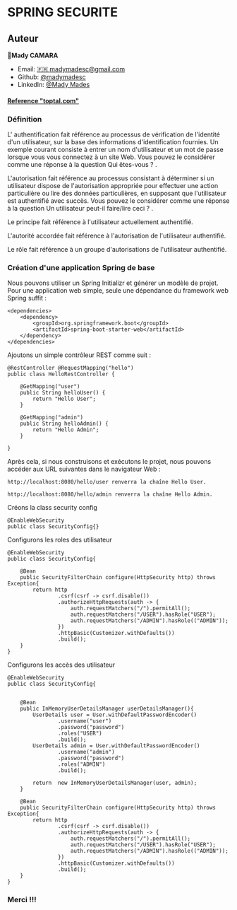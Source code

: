 
# SPRING SECURITE

## Auteur

👤**Mady CAMARA**

* Email: [🇫🇷 madymadesc@gmail.com](<madymadesc@gmail.com>)
* Github: [@madymadesc](https://github.com/madymadesc)
* LinkedIn: [@Mady Mades](https://www.linkedin.com/in/mady-camara-b12b04114)

#### [Reference "toptal.com"](https://www.toptal.com/spring/spring-security-tutorial)

### Définition

L' authentification fait référence au processus de vérification de l'identité d'un utilisateur, sur la base des informations d'identification fournies. Un exemple courant consiste à entrer un nom d'utilisateur et un mot de passe lorsque vous vous connectez à un site Web. Vous pouvez le considérer comme une réponse à la question Qui êtes-vous ? .

L'autorisation fait référence au processus consistant à déterminer si un utilisateur dispose de l'autorisation appropriée pour effectuer une action particulière ou lire des données particulières, en supposant que l'utilisateur est authentifié avec succès. Vous pouvez le considérer comme une réponse à la question Un utilisateur peut-il faire/lire ceci ? .

Le principe fait référence à l'utilisateur actuellement authentifié.

L'autorité accordée fait référence à l'autorisation de l'utilisateur authentifié.

Le rôle fait référence à un groupe d'autorisations de l'utilisateur authentifié.

### Création d'une application Spring de base

Nous pouvons utiliser un Spring Initializr et générer un modèle de projet. Pour une application web simple, seule une dépendance du framework web Spring suffit :
  
```
<dependencies>
    <dependency>
        <groupId>org.springframework.boot</groupId>
        <artifactId>spring-boot-starter-web</artifactId>
    </dependency>
</dependencies>
```

Ajoutons un simple contrôleur REST comme suit :

```
@RestController @RequestMapping("hello")
public class HelloRestController {

    @GetMapping("user")
    public String helloUser() {
        return "Hello User";
    }

    @GetMapping("admin")
    public String helloAdmin() {
        return "Hello Admin";
    }

}
```

Après cela, si nous construisons et exécutons le projet, nous pouvons accéder aux URL suivantes dans le navigateur Web :
```
http://localhost:8080/hello/user renverra la chaîne Hello User.
```
```
http://localhost:8080/hello/admin renverra la chaîne Hello Admin.
```
Créons la class security config

```
@EnableWebSecurity
public class SecurityConfig{}
```
Configurons les roles des utilisateur 
```
@EnableWebSecurity
public class SecurityConfig{

    @Bean
    public SecurityFilterChain configure(HttpSecurity http) throws Exception{
        return http
                .csrf(csrf -> csrf.disable())
                .authorizeHttpRequests(auth -> {
                    auth.requestMatchers("/").permitAll();
                    auth.requestMatchers("/USER").hasRole("USER");
                    auth.requestMatchers("/ADMIN").hasRole(("ADMIN"));
                })
                .httpBasic(Customizer.withDefaults())
                .build();
    }
}

```
Configurons les accès des utilisateur

```
@EnableWebSecurity
public class SecurityConfig{


    @Bean
    public InMemoryUserDetailsManager userDetailsManager(){
        UserDetails user = User.withDefaultPasswordEncoder()
                .username("user")
                .password("password")
                .roles("USER")
                .build();
        UserDetails admin = User.withDefaultPasswordEncoder()
                .username("admin")
                .password("password")
                .roles("ADMIN")
                .build();

        return  new InMemoryUserDetailsManager(user, admin);
    }

    @Bean
    public SecurityFilterChain configure(HttpSecurity http) throws Exception{
        return http
                .csrf(csrf -> csrf.disable())
                .authorizeHttpRequests(auth -> {
                    auth.requestMatchers("/").permitAll();
                    auth.requestMatchers("/USER").hasRole("USER");
                    auth.requestMatchers("/ADMIN").hasRole(("ADMIN"));
                })
                .httpBasic(Customizer.withDefaults())
                .build();
    }
}

```
###  Merci !!!